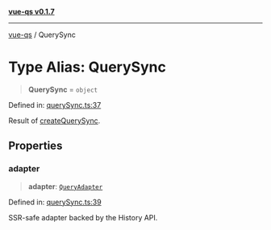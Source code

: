 [**vue-qs v0.1.7**](../README.md)

***

[vue-qs](../README.md) / QuerySync

# Type Alias: QuerySync

> **QuerySync** = `object`

Defined in: [querySync.ts:37](https://github.com/iamsomraj/vue-qs/blob/8dd8b9116f5f79adc1bc1b23a2ea361a3c83a0ab/src/querySync.ts#L37)

Result of [createQuerySync](../functions/createQuerySync.md).

## Properties

### adapter

> **adapter**: [`QueryAdapter`](QueryAdapter.md)

Defined in: [querySync.ts:39](https://github.com/iamsomraj/vue-qs/blob/8dd8b9116f5f79adc1bc1b23a2ea361a3c83a0ab/src/querySync.ts#L39)

SSR-safe adapter backed by the History API.
